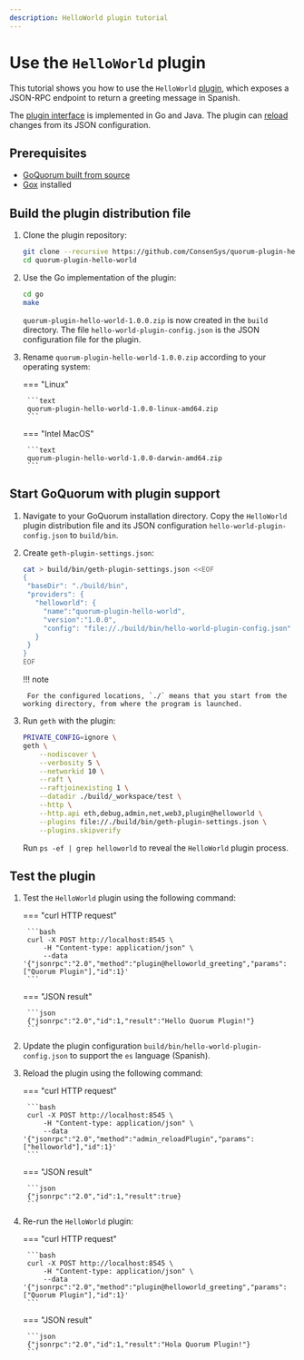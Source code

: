 ```yaml
---
description: HelloWorld plugin tutorial
---
```


# Use the `HelloWorld` plugin

This tutorial shows you how to use the `HelloWorld` [plugin](../concepts/plugins.md), which exposes a JSON-RPC endpoint
to return a greeting message in Spanish.

The [plugin interface](https://github.com/ConsenSys/quorum-plugin-definitions/blob/master/helloworld.proto) is
implemented in Go and Java.
The plugin can [reload](../concepts/plugins.md#plugin-reloading) changes from its JSON configuration.

## Prerequisites

- [GoQuorum built from source](../deploy/install/binaries.md#goquorum)
- [Gox](https://github.com/mitchellh/gox) installed

## Build the plugin distribution file

1. Clone the plugin repository:

    ```bash
    git clone --recursive https://github.com/ConsenSys/quorum-plugin-hello-world.git
    cd quorum-plugin-hello-world
    ```

1. Use the Go implementation of the plugin:

    ```bash
    cd go
    make
    ```

    `quorum-plugin-hello-world-1.0.0.zip` is now created in the `build` directory.
    The file `hello-world-plugin-config.json` is the JSON configuration file for the plugin.

1. Rename `quorum-plugin-hello-world-1.0.0.zip` according to your operating system:

    === "Linux"

        ```text
        quorum-plugin-hello-world-1.0.0-linux-amd64.zip
        ```

    === "Intel MacOS"

        ```text
        quorum-plugin-hello-world-1.0.0-darwin-amd64.zip
        ```

## Start GoQuorum with plugin support

1. Navigate to your GoQuorum installation directory.
   Copy the `HelloWorld` plugin distribution file and its JSON configuration `hello-world-plugin-config.json` to `build/bin`.

1. Create `geth-plugin-settings.json`:

    ```bash
    cat > build/bin/geth-plugin-settings.json <<EOF
    {
     "baseDir": "./build/bin",
     "providers": {
       "helloworld": {
         "name":"quorum-plugin-hello-world",
         "version":"1.0.0",
         "config": "file://./build/bin/hello-world-plugin-config.json"
       }
     }
    }
    EOF
    ```

    !!! note

        For the configured locations, `./` means that you start from the working directory, from where the program is launched.

1. Run `geth` with the plugin:

    ```bash
    PRIVATE_CONFIG=ignore \
    geth \
        --nodiscover \
        --verbosity 5 \
        --networkid 10 \
        --raft \
        --raftjoinexisting 1 \
        --datadir ./build/_workspace/test \
        --http \
        --http.api eth,debug,admin,net,web3,plugin@helloworld \
        --plugins file://./build/bin/geth-plugin-settings.json \
        --plugins.skipverify
    ```

    Run `ps -ef | grep helloworld` to reveal the `HelloWorld` plugin process.

## Test the plugin

1. Test the `HelloWorld` plugin using the following command:

    === "curl HTTP request"

        ```bash
        curl -X POST http://localhost:8545 \
            -H "Content-type: application/json" \
            --data '{"jsonrpc":"2.0","method":"plugin@helloworld_greeting","params":["Quorum Plugin"],"id":1}'
        ```

    === "JSON result"

        ```json
        {"jsonrpc":"2.0","id":1,"result":"Hello Quorum Plugin!"}
        ```

1. Update the plugin configuration `build/bin/hello-world-plugin-config.json` to support the `es` language (Spanish).

1. Reload the plugin using the following command:

    === "curl HTTP request"

        ```bash
        curl -X POST http://localhost:8545 \
            -H "Content-type: application/json" \
            --data '{"jsonrpc":"2.0","method":"admin_reloadPlugin","params":["helloworld"],"id":1}'
        ```

    === "JSON result"

        ```json
        {"jsonrpc":"2.0","id":1,"result":true}
        ```

1. Re-run the `HelloWorld` plugin:

    === "curl HTTP request"

        ```bash
        curl -X POST http://localhost:8545 \
            -H "Content-type: application/json" \
            --data '{"jsonrpc":"2.0","method":"plugin@helloworld_greeting","params":["Quorum Plugin"],"id":1}'
        ```

    === "JSON result"

        ```json
        {"jsonrpc":"2.0","id":1,"result":"Hola Quorum Plugin!"}
        ```
